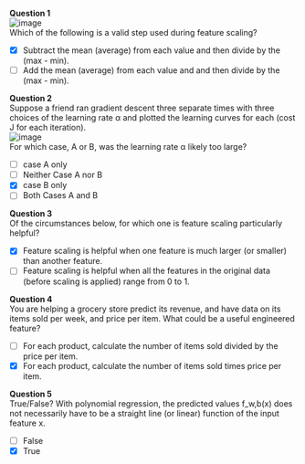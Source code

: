 **Question 1**<br>
![image](https://github.com/user-attachments/assets/02baf3f2-ae2b-49d4-a533-8388be50666f)<br>
Which of the following is a valid step used during feature scaling? 
- [x] Subtract the mean (average) from each value and then divide by the (max - min).
- [ ] Add the mean (average) from each value and and then divide by the (max - min).

**Question 2**<br>
Suppose a friend ran gradient descent three separate times with three choices of the learning rate α and plotted the learning curves for each (cost J for each iteration).<br>
![image](https://github.com/user-attachments/assets/f1edd85f-778d-43ea-affb-1f00746550e2)<br>
For which case, A or B, was the learning rate α likely too large?
- [ ] case A only 
- [ ] Neither Case A nor B 
- [x] case B only
- [ ] Both Cases A and B

**Question 3**<br>
Of the circumstances below, for which one is feature scaling particularly helpful?
- [x] Feature scaling is helpful when one feature is much larger (or smaller) than another feature.
- [ ] Feature scaling is helpful when all the features in the original data (before scaling is applied) range from 0 to 1.

**Question 4**<br>
You are helping a grocery store predict its revenue, and have data on its items sold per week, and price per item. What could be a useful engineered feature?
- [ ] For each product, calculate the number of items sold divided by the price per item.
- [x] For each product, calculate the number of items sold times price per item.

**Question 5**<br>
True/False? With polynomial regression, the predicted values f_w,b(x) does not necessarily have to be a straight line (or linear) function of the input feature x.
- [ ] False 
- [x] True
